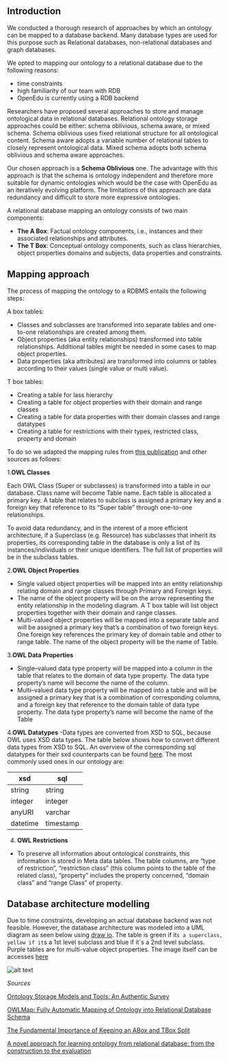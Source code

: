 ## Introduction
We conducted a thorough research of approaches by which an ontology can be mapped to a database backend. Many database types are used for this purpose such as Relational databases, non-relational databases and graph databases.

We opted to mapping our ontology to a relational database due to the following reasons:
-	time constraints
-	high familiarity of our team with RDB
-	OpenEdu is currently using a RDB backend

Researchers have proposed several approaches to store and manage ontological data in relational databases. Relational ontology storage approaches could be either: schema oblivious, schema aware, or mixed schema. Schema oblivious uses fixed relational structure for all ontological content. Schema aware adopts a variable number of relational tables to closely represent ontological data. Mixed schema adopts both schema oblivious and schema aware approaches.

Our chosen approach is a **Schema Oblivious** one. The advantage with this approach is that the schema is ontology independent and therefore more suitable for dynamic ontologies which would be the case with OpenEdu as an iteratively evolving platform. The limitations of this approach are data redundancy and difficult to store more expressive ontologies. 

A relational database mapping an ontology consists of two main components:
-	**The A Box**: Factual ontology components, i.e., instances and their associated relationships and attributes.
-	**The T Box**: Conceptual ontology components, such as class hierarchies, object properties domains and subjects, data properties and constraints.

## Mapping approach 

The process of mapping the ontology to a RDBMS entails the following steps:

A box tables:

-	Classes and subclasses are transformed into separate tables and one-to-one relationships are created among them. 
-	Object properties (aka entity relationships) transformed into table relationships. Additional tables might be needed in some cases to map object properties.
-	Data properties (aka attributes) are transformed into columns or tables according to their values (single value or multi value).

T box tables:
- Creating a table for lass hierarchy
- Creating a table for object properties with their domain and range classes
- Creating a table for data properties with their domain classes and range datatypes
- Creating a table for restrictions with their types, restricted class, property and domain 

To do so we adapted the mapping rules from [this publication](https://pdfs.semanticscholar.org/939d/9c03cdd45016a7e242c54302ce5c73c55bb7.pdf) and other sources as follows:


1.**OWL Classes**

Each OWL Class (Super or subclasses) is transformed into a table in our database. Class name will become Table name. Each table is allocated a primary key. A table that relates to subclass is
assigned a primary key and a foreign key that reference to its “Super table” through one-to-one relationships.

To avoid data redundancy, and in the interest of a more efficient architecture, if a Superclass (e.g. Resource) has subclasses that inherit its properties, its corresponding table in the database is only a list of its instances/individuals or their unique identifiers. The full list of properties will be in the subclass tables.

2.**OWL Object Properties**

- Single valued object properties will be mapped into an entity relationship relating domain and range classes through Primary and Foreign keys.
- The name of the object property will be on the arrow representing the entity relationship in the modeling diagram. A T box table will list object properties together with their domain and range classes.
-  Multi-valued object properties will be mapped into a separate table and will be assigned a primary key that’s a combination of two foreign keys. One foreign key references the primary key of domain table and other to range table. The name of the object property will be the name of Table.

3.**OWL Data Properties**

- Single–valued data type property will be mapped into a column in the table that relates to the domain of data type property. The data type property’s name will become the name of the column.
- Multi–valued data type property will be mapped into a table and will be assigned a primary key that is a
combination of corresponding columns, and a foreign key that reference to the domain table of data type property. The data type property’s name will become the name of the Table


4.**OWL Datatypes**
-Data types are converted from XSD to SQL, because OWL uses XSD data types. The table below shows how to convert different data types from XSD to SQL. An overview of the corresponding sql datatypes for their sxd counterparts can be found [here](https://pdfs.semanticscholar.org/939d/9c03cdd45016a7e242c54302ce5c73c55bb7.pdf). The most commonly used ones in our ontology are:

| xsd | sql |
| ---- | ---- |
| string | string |
| integer | integer |
| anyURI | varchar |
| datetime | timestamp |


4. **OWL Restrictions**
- To preserve all information about ontological constraints, this information is stored in Meta data tables. The table columns, are “type of restriction”, “restriction class” (this column points to the table of the related class), “property” includes the property concerned, “domain class” and “range
Class” of property. 


## Database architecture modelling
Due to time constraints, developing an actual database backend was not feasible. However, the database architecture was modeled into a UML diagram as seen below using [draw io](https://www.diagrams.net/blog/move-diagrams-net). The table is green if it`s a superclass, yellow if it`s a 1st level subclass and blue if it`s a 2nd level subclass. Purple tables are for multi-value object properties. The image itself can be accesses [here](https://github.com/WomenPlusPlus/deploy-impact-22-openedu-e/blob/eddddb679360036df4084bf2d0401d9ce40b6406/src/Architecture/Backend/ontology_mapping_to_RDB_database_schema_UML_diagram.png)

![alt text](https://github.com/WomenPlusPlus/deploy-impact-22-openedu-e/blob/6b2a97d7737a54773f7556d527f41738f1ace571/src/Architecture/Backend/ontology_mapping_to_RDB_database_schema_UML_diagram.png)




*Sources*

[Ontology Storage Models and Tools: An Authentic Survey](https://www.degruyter.com/document/doi/10.1515/jisys-2014-0167/html)

[OWLMap: Fully Automatic Mapping of Ontology into Relational Database Schema](https://pdfs.semanticscholar.org/939d/9c03cdd45016a7e242c54302ce5c73c55bb7.pdf)

[The Fundamental Importance of Keeping an ABox and TBox Split](https://www.mkbergman.com/489/ontology-best-practices-for-data-driven-applications-part-2/)

[A novel approach for learning ontology from relational database: from the construction to the evaluation](https://d-nb.info/1229820256/34)



